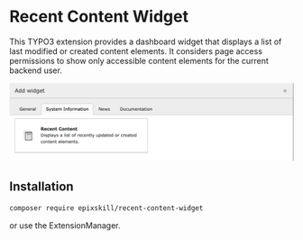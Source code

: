 # Recent Content Widget

This TYPO3 extension provides a dashboard widget that displays a list of last modified or created content elements. It considers page access permissions to show only accessible content elements for the current backend user.

![Add widget modal](./Documentation/Images/add-widget.png)

## Installation

```bash
composer require epixskill/recent-content-widget
```

or use the ExtensionManager.